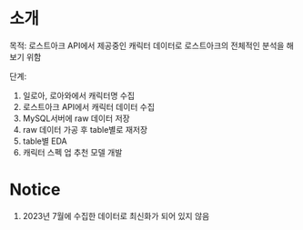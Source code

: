 # 소개
목적: 로스트아크 API에서 제공중인 캐릭터 데이터로 로스트아크의 전체적인 분석을 해보기 위함

단계: 
  1. 일로아, 로아와에서 캐릭터명 수집
  2. 로스트아크 API에서 캐릭터 데이터 수집
  3. MySQL서버에 raw 데이터 저장
  4. raw 데이터 가공 후 table별로 재저장
  5. table별 EDA
  6. 캐릭터 스펙 업 추천 모델 개발

# Notice
1. 2023년 7월에 수집한 데이터로 최신화가 되어 있지 않음

